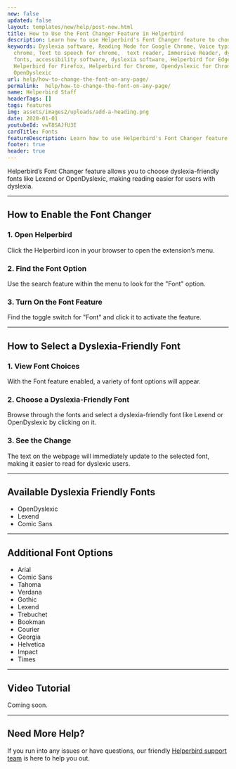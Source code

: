 ```yaml
---
new: false
updated: false
layout: templates/new/help/post-new.html
title: How to Use the Font Changer Feature in Helperbird
description: Learn how to use Helperbird's Font Changer feature to choose dyslexia-friendly fonts like Lexend and OpenDyslexic. This guide walks you through enabling the feature and selecting the best font for easier reading
keywords: Dyslexia software, Reading Mode for Google Chrome, Voice typing for
  chrome, Text to speech for chrome,  text reader, Immersive Reader, dyslexia
  fonts, accessibility software, dyslexia software, Helperbird for Edge,
  Helperbird for Firefox, Helperbird for Chrome, Opendyslexic for Chrome,
  OpenDyslexic
url: help/how-to-change-the-font-on-any-page/
permalink:  help/how-to-change-the-font-on-any-page/
name: Helperbird Staff
headerTags: []
tags: features
img: assets/images2/uploads/add-a-heading.png
date: 2020-01-01
youtubeId: vwT8SAJfU3E
cardTitle: Fonts
featureDescription: Learn how to use Helperbird's Font Changer feature to choose dyslexia-friendly fonts like Lexend and OpenDyslexic. This guide walks you through enabling the feature and selecting the best font for easier reading
footer: true
header: true
---
```



Helperbird’s Font Changer feature allows you to choose dyslexia-friendly fonts like Lexend or OpenDyslexic, making reading easier for users with dyslexia.

---

## How to Enable the Font Changer

### 1. Open Helperbird

Click the Helperbird icon in your browser to open the extension’s menu.

### 2. Find the Font Option

Use the search feature within the menu to look for the "Font" option.

### 3. Turn On the Font Feature

Find the toggle switch for "Font" and click it to activate the feature.

---

## How to Select a Dyslexia-Friendly Font

### 1. View Font Choices

With the Font feature enabled, a variety of font options will appear.

### 2. Choose a Dyslexia-Friendly Font

Browse through the fonts and select a dyslexia-friendly font like Lexend or OpenDyslexic by clicking on it.

### 3. See the Change

The text on the webpage will immediately update to the selected font, making it easier to read for dyslexic users.

---

## Available Dyslexia Friendly Fonts

- OpenDyslexic
- Lexend
- Comic Sans

---

## Additional Font Options

- Arial
- Comic Sans
- Tahoma
- Verdana
- Gothic
- Lexend
- Trebuchet
- Bookman
- Courier
- Georgia
- Helvetica
- Impact
- Times

---

## Video Tutorial

Coming soon.

---

## Need More Help?

If you run into any issues or have questions, our friendly [Helperbird support team](/support/) is here to help you out.
